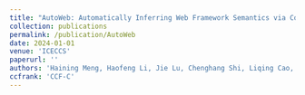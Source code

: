 ```yaml
---
title: "AutoWeb: Automatically Inferring Web Framework Semantics via Configuration Mutation"
collection: publications
permalink: /publication/AutoWeb
date: 2024-01-01
venue: 'ICECCS'
paperurl: ''
authors: 'Haining Meng, Haofeng Li, Jie Lu, Chenghang Shi, Liqing Cao, Lian Li, lin Gao'
ccfrank: 'CCF-C'
---
```

